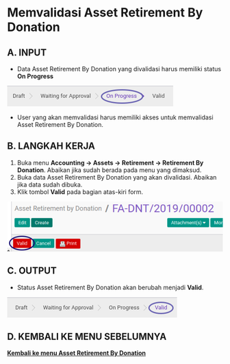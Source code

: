 # Memvalidasi Asset Retirement By Donation

## A. INPUT

* Data Asset Retirement By Donation yang divalidasi harus memiliki status **On Progress**

![](../../img/asset-retirement-donation/status-progress.png)

* User yang akan memvalidasi harus memiliki akses untuk memvalidasi Asset Retirement By Donation.

## B. LANGKAH KERJA

1. Buka menu **Accounting -> Assets -> Retirement -> Retirement By Donation**. Abaikan jika sudah berada pada menu yang dimaksud.
2. Buka data Asset Retirement By Donation yang akan divalidasi. Abaikan jika data sudah dibuka.
3. Klik tombol **Valid** pada bagian atas-kiri form.

![](../../img/asset-retirement-donation/tombol-valid.png)

## C. OUTPUT

* Status Asset Retirement By Donation akan berubah menjadi **Valid**.

![](../../img/asset-retirement-donation/status-valid.png)

## D. KEMBALI KE MENU SEBELUMNYA

[**Kembali ke menu Asset Retirement By Donation**](./../asset-retirement-donation.md)
